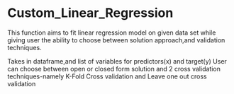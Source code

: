 # Custom_Linear_Regression
This function aims to fit linear regression model on given data set while giving user the ability to choose between solution approach,and validation techniques.

Takes in dataframe,and list of variables for predictors(x) and target(y) User can choose between open or closed form solution and 2 cross validation techniques-namely K-Fold Cross validation and Leave one out cross validation
